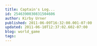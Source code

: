 ```yaml
---
title: Captain's Log...
id: 2546390030831504606
author: Kirby Urner
published: 2011-06-09T16:32:00.001-07:00
updated: 2011-06-10T12:37:02.602-07:00
blog: world_game
tags: 
---
```


